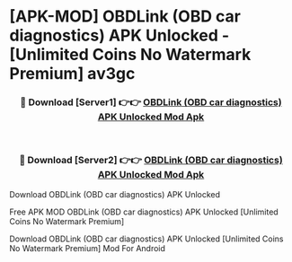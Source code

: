 # [APK-MOD] OBDLink (OBD car diagnostics) APK Unlocked - [Unlimited Coins No Watermark Premium] av3gc



<div align="center">
<h3>🔴 Download [Server1] 👉👉 <a href="https://momento.my/?title=OBDLink_(OBD_car_diagnostics)_APK_Unlocked">OBDLink (OBD car diagnostics) APK Unlocked Mod Apk</a></h3><br>

<h3>🔴 Download [Server2] 👉👉 <a href="https://momento.my/?title=OBDLink_(OBD_car_diagnostics)_APK_Unlocked">OBDLink (OBD car diagnostics) APK Unlocked Mod Apk</a></h3>
</div>



Download OBDLink (OBD car diagnostics) APK Unlocked 

Free APK MOD OBDLink (OBD car diagnostics) APK Unlocked [Unlimited Coins No Watermark Premium]

Download OBDLink (OBD car diagnostics) APK Unlocked [Unlimited Coins No Watermark Premium] Mod For Android
